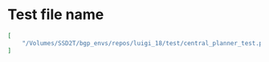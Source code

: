 # Test file name

```json
[
    "/Volumes/SSD2T/bgp_envs/repos/luigi_18/test/central_planner_test.py"
]
```
